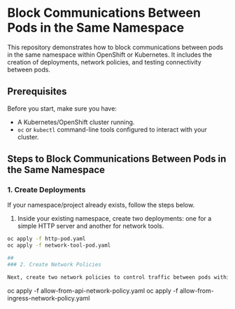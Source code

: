 # Block Communications Between Pods in the Same Namespace

This repository demonstrates how to block communications between pods in the same namespace within OpenShift or Kubernetes. It includes the creation of deployments, network policies, and testing connectivity between pods.

## Prerequisites

Before you start, make sure you have:

- A Kubernetes/OpenShift cluster running.
- `oc` or `kubectl` command-line tools configured to interact with your cluster.

## Steps to Block Communications Between Pods in the Same Namespace

### 1. Create Deployments

If your namespace/project already exists, follow the steps below.

1. Inside your existing namespace, create two deployments: one for a simple HTTP server and another for network tools.

```bash
oc apply -f http-pod.yaml
oc apply -f network-tool-pod.yaml

##
### 2. Create Network Policies

Next, create two network policies to control traffic between pods within the same namespace.
```

oc apply -f allow-from-api-network-policy.yaml
oc apply -f allow-from-ingress-network-policy.yaml
